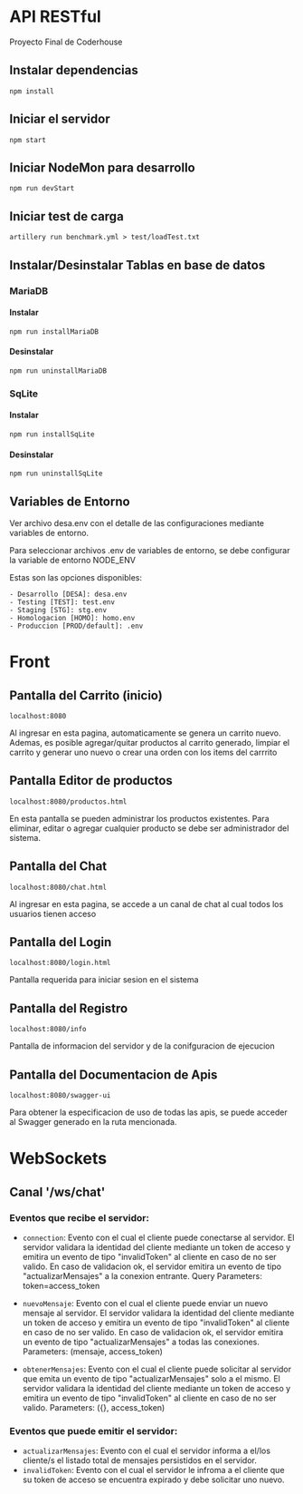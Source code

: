 # API RESTful

Proyecto Final de Coderhouse

## Instalar dependencias

    npm install

## Iniciar el servidor

    npm start

## Iniciar NodeMon para desarrollo

    npm run devStart

## Iniciar test de carga

    artillery run benchmark.yml > test/loadTest.txt

## Instalar/Desinstalar Tablas en base de datos

### MariaDB

#### Instalar
    npm run installMariaDB

#### Desinstalar
    npm run uninstallMariaDB

### SqLite

#### Instalar
    npm run installSqLite

#### Desinstalar
    npm run uninstallSqLite

## Variables de Entorno

Ver archivo desa.env con el detalle de las configuraciones mediante variables de entorno.

Para seleccionar archivos .env de variables de entorno, se debe configurar la variable de entorno NODE_ENV

Estas son las opciones disponibles:

    - Desarrollo [DESA]: desa.env
    - Testing [TEST]: test.env
    - Staging [STG]: stg.env
    - Homologacion [HOMO]: homo.env
    - Produccion [PROD/default]: .env
    
# Front

## Pantalla del Carrito (inicio)

`localhost:8080`

Al ingresar en esta pagina, automaticamente se genera un carrito nuevo. Ademas, es posible agregar/quitar productos al carrito generado, limpiar el carrito y generar uno nuevo o crear una orden con los items del carrrito

## Pantalla Editor de productos

`localhost:8080/productos.html`

En esta pantalla se pueden administrar los productos existentes. Para eliminar, editar o agregar cualquier producto se debe ser administrador del sistema.

## Pantalla del Chat

`localhost:8080/chat.html`

Al ingresar en esta pagina, se accede a un canal de chat al cual todos los usuarios tienen acceso

## Pantalla del Login

`localhost:8080/login.html`

Pantalla requerida para iniciar sesion en el sistema

## Pantalla del Registro

`localhost:8080/info`

Pantalla de informacion del servidor y de la conifguracion de ejecucion

## Pantalla del Documentacion de Apis

`localhost:8080/swagger-ui`

Para obtener la especificacion de uso de todas las apis, se puede acceder al Swagger generado en la ruta mencionada.

# WebSockets

## Canal '/ws/chat'

### Eventos que recibe el servidor:

- `connection`: Evento con el cual el cliente puede conectarse al servidor. El servidor validara la identidad del cliente mediante un token de acceso y emitira un evento de tipo "invalidToken" al cliente en caso de no ser valido. En caso de validacion ok, el servidor emitira un evento de tipo "actualizarMensajes" a la conexion entrante.
    Query Parameters: token=access_token

- `nuevoMensaje`: Evento con el cual el cliente puede enviar un nuevo mensaje al servidor. El servidor validara la identidad del cliente mediante un token de acceso y emitira un evento de tipo "invalidToken" al cliente en caso de no ser valido. En caso de validacion ok, el servidor emitira un evento de tipo "actualizarMensajes" a todas las conexiones.
    Parameters: (mensaje, access_token)

- `obtenerMensajes`: Evento con el cual el cliente puede solicitar al servidor que emita un evento de tipo "actualizarMensajes" solo a el mismo. El servidor validara la identidad del cliente mediante un token de acceso y emitira un evento de tipo "invalidToken" al cliente en caso de no ser valido.
    Parameters: ({}, access_token)

### Eventos que puede emitir el servidor:

- `actualizarMensajes`: Evento con el cual el servidor informa a el/los cliente/s el listado total de mensajes persistidos en el servidor.
- `invalidToken`: Evento con el cual el servidor le infroma a el cliente que su token de acceso se encuentra expirado y debe solicitar uno nuevo.